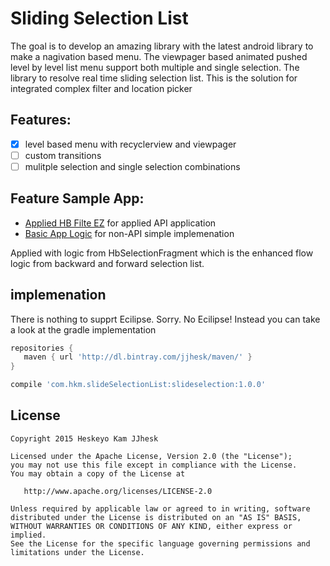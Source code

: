 # Sliding Selection List
The goal is to develop an amazing library with the latest android library to make a nagivation based menu. The viewpager based animated pushed level by level list menu support both multiple and single selection. The library to resolve real time sliding selection list. This is the solution for integrated complex filter and location picker

## Features:
- [x] level based menu with recyclerview and viewpager
- [ ] custom transitions
- [ ] mulitple selection and single selection combinations

## Feature Sample App:
- [Applied HB Filte EZ](https://github.com/jjhesk/slideSelectionList/blob/master/SmartSelectionList/app/src/main/java/com/tradlulu/demoCollectionList/AppliedHBFilteEZ.java) for applied API application
- [Basic App Logic](https://github.com/jjhesk/slideSelectionList/blob/master/SmartSelectionList/app/src/main/java/com/tradlulu/demoCollectionList/AppliedHBFilter.java) for non-API simple implemenation

Applied with logic from HbSelectionFragment which is the enhanced flow logic from backward and forward selection list.


## implemenation
There is nothing to supprt Ecilipse. Sorry. No Ecilipse! Instead you can take a look at the gradle implementation
```gradle
repositories {
   maven { url 'http://dl.bintray.com/jjhesk/maven/' }
}

compile 'com.hkm.slideSelectionList:slideselection:1.0.0'

```

License
--------

    Copyright 2015 Heskeyo Kam JJhesk

    Licensed under the Apache License, Version 2.0 (the "License");
    you may not use this file except in compliance with the License.
    You may obtain a copy of the License at

       http://www.apache.org/licenses/LICENSE-2.0

    Unless required by applicable law or agreed to in writing, software
    distributed under the License is distributed on an "AS IS" BASIS,
    WITHOUT WARRANTIES OR CONDITIONS OF ANY KIND, either express or implied.
    See the License for the specific language governing permissions and
    limitations under the License.


